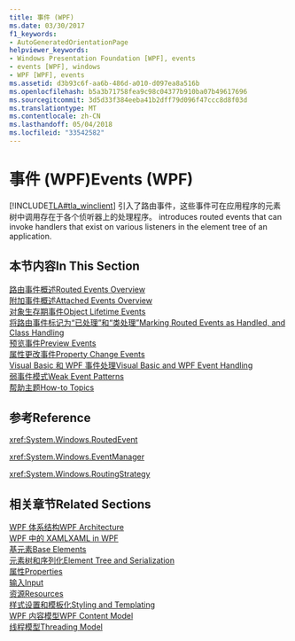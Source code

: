 ```yaml
---
title: 事件 (WPF)
ms.date: 03/30/2017
f1_keywords:
- AutoGeneratedOrientationPage
helpviewer_keywords:
- Windows Presentation Foundation [WPF], events
- events [WPF], windows
- WPF [WPF], events
ms.assetid: d3b93c6f-aa6b-486d-a010-d097ea8a516b
ms.openlocfilehash: b5a3b71758fea9c98c04377b910ba07b49617696
ms.sourcegitcommit: 3d5d33f384eeba41b2dff79d096f47ccc8d8f03d
ms.translationtype: MT
ms.contentlocale: zh-CN
ms.lasthandoff: 05/04/2018
ms.locfileid: "33542582"
---
```

# <a name="events-wpf"></a><span data-ttu-id="90521-102">事件 (WPF)</span><span class="sxs-lookup"><span data-stu-id="90521-102">Events (WPF)</span></span>
[!INCLUDE[TLA#tla_winclient](../../../../includes/tlasharptla-winclient-md.md)]<span data-ttu-id="90521-103"> 引入了路由事件，这些事件可在应用程序的元素树中调用存在于各个侦听器上的处理程序。</span><span class="sxs-lookup"><span data-stu-id="90521-103"> introduces routed events that can invoke handlers that exist on various listeners in the element tree of an application.</span></span>  
  
## <a name="in-this-section"></a><span data-ttu-id="90521-104">本节内容</span><span class="sxs-lookup"><span data-stu-id="90521-104">In This Section</span></span>  
 [<span data-ttu-id="90521-105">路由事件概述</span><span class="sxs-lookup"><span data-stu-id="90521-105">Routed Events Overview</span></span>](../../../../docs/framework/wpf/advanced/routed-events-overview.md)  
 [<span data-ttu-id="90521-106">附加事件概述</span><span class="sxs-lookup"><span data-stu-id="90521-106">Attached Events Overview</span></span>](../../../../docs/framework/wpf/advanced/attached-events-overview.md)  
 [<span data-ttu-id="90521-107">对象生存期事件</span><span class="sxs-lookup"><span data-stu-id="90521-107">Object Lifetime Events</span></span>](../../../../docs/framework/wpf/advanced/object-lifetime-events.md)  
 [<span data-ttu-id="90521-108">将路由事件标记为“已处理”和“类处理”</span><span class="sxs-lookup"><span data-stu-id="90521-108">Marking Routed Events as Handled, and Class Handling</span></span>](../../../../docs/framework/wpf/advanced/marking-routed-events-as-handled-and-class-handling.md)  
 [<span data-ttu-id="90521-109">预览事件</span><span class="sxs-lookup"><span data-stu-id="90521-109">Preview Events</span></span>](../../../../docs/framework/wpf/advanced/preview-events.md)  
 [<span data-ttu-id="90521-110">属性更改事件</span><span class="sxs-lookup"><span data-stu-id="90521-110">Property Change Events</span></span>](../../../../docs/framework/wpf/advanced/property-change-events.md)  
 [<span data-ttu-id="90521-111">Visual Basic 和 WPF 事件处理</span><span class="sxs-lookup"><span data-stu-id="90521-111">Visual Basic and WPF Event Handling</span></span>](../../../../docs/framework/wpf/advanced/visual-basic-and-wpf-event-handling.md)  
 [<span data-ttu-id="90521-112">弱事件模式</span><span class="sxs-lookup"><span data-stu-id="90521-112">Weak Event Patterns</span></span>](../../../../docs/framework/wpf/advanced/weak-event-patterns.md)  
 [<span data-ttu-id="90521-113">帮助主题</span><span class="sxs-lookup"><span data-stu-id="90521-113">How-to Topics</span></span>](../../../../docs/framework/wpf/advanced/events-how-to-topics.md)  
  
## <a name="reference"></a><span data-ttu-id="90521-114">参考</span><span class="sxs-lookup"><span data-stu-id="90521-114">Reference</span></span>  
 <xref:System.Windows.RoutedEvent>  
  
 <xref:System.Windows.EventManager>  
  
 <xref:System.Windows.RoutingStrategy>  
  
## <a name="related-sections"></a><span data-ttu-id="90521-115">相关章节</span><span class="sxs-lookup"><span data-stu-id="90521-115">Related Sections</span></span>  
 [<span data-ttu-id="90521-116">WPF 体系结构</span><span class="sxs-lookup"><span data-stu-id="90521-116">WPF Architecture</span></span>](../../../../docs/framework/wpf/advanced/wpf-architecture.md)  
  [<span data-ttu-id="90521-117">WPF 中的 XAML</span><span class="sxs-lookup"><span data-stu-id="90521-117">XAML in WPF</span></span>](../../../../docs/framework/wpf/advanced/xaml-in-wpf.md)  
  [<span data-ttu-id="90521-118">基元素</span><span class="sxs-lookup"><span data-stu-id="90521-118">Base Elements</span></span>](../../../../docs/framework/wpf/advanced/base-elements.md)  
  [<span data-ttu-id="90521-119">元素树和序列化</span><span class="sxs-lookup"><span data-stu-id="90521-119">Element Tree and Serialization</span></span>](../../../../docs/framework/wpf/advanced/element-tree-and-serialization.md)  
  [<span data-ttu-id="90521-120">属性</span><span class="sxs-lookup"><span data-stu-id="90521-120">Properties</span></span>](../../../../docs/framework/wpf/advanced/properties-wpf.md)  
  [<span data-ttu-id="90521-121">输入</span><span class="sxs-lookup"><span data-stu-id="90521-121">Input</span></span>](../../../../docs/framework/wpf/advanced/input-wpf.md)  
  [<span data-ttu-id="90521-122">资源</span><span class="sxs-lookup"><span data-stu-id="90521-122">Resources</span></span>](../../../../docs/framework/wpf/advanced/resources-wpf.md)  
  [<span data-ttu-id="90521-123">样式设置和模板化</span><span class="sxs-lookup"><span data-stu-id="90521-123">Styling and Templating</span></span>](../../../../docs/framework/wpf/controls/styling-and-templating.md)  
  [<span data-ttu-id="90521-124">WPF 内容模型</span><span class="sxs-lookup"><span data-stu-id="90521-124">WPF Content Model</span></span>](../../../../docs/framework/wpf/controls/wpf-content-model.md)  
  [<span data-ttu-id="90521-125">线程模型</span><span class="sxs-lookup"><span data-stu-id="90521-125">Threading Model</span></span>](../../../../docs/framework/wpf/advanced/threading-model.md)
